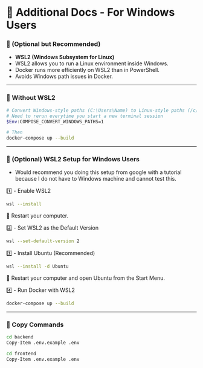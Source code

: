 # 🚀 Additional Docs - For Windows Users

### **🔹 (Optional but Recommended)**
- **WSL2 (Windows Subsystem for Linux)**
- WSL2 allows you to run a Linux environment inside Windows.
- Docker runs more efficiently on WSL2 than in PowerShell.
- Avoids Windows path issues in Docker.

---

### **🔹 Without WSL2**

```bash
# Convert Windows-style paths (C:\Users\Name) to Linux-style paths (/c/Users/Name)
# Need to rerun everytime you start a new terminal session
$Env:COMPOSE_CONVERT_WINDOWS_PATHS=1

# Then
docker-compose up --build
```

---

### **🔹 (Optional) WSL2 Setup for Windows Users**
- Would recommend you doing this setup from google with a tutorial because I do not have to Windows machine and cannot test this.

1️⃣ - Enable WSL2
```bash
wsl --install
```
🔄 Restart your computer.

2️⃣ - Set WSL2 as the Default Version
```bash
wsl --set-default-version 2
```

3️⃣ - Install Ubuntu (Recommended)
```bash
wsl --install -d Ubuntu
```
🔄 Restart your computer and open Ubuntu from the Start Menu.

4️⃣ - Run Docker with WSL2
```bash
docker-compose up --build
```

---

### **🔹 Copy Commands**
```bash
cd backend
Copy-Item .env.example .env

cd frontend
Copy-Item .env.example .env
```

